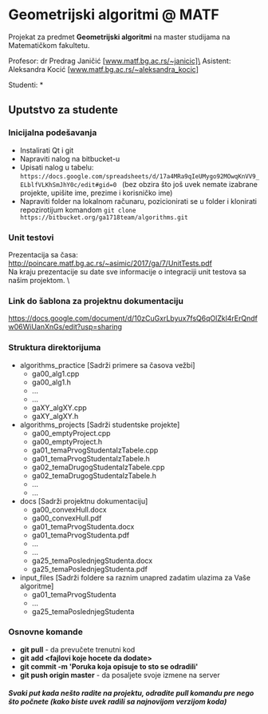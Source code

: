 # Geometrijski algoritmi @ MATF 

Projekat za predmet **Geometrijski algoritmi** na master studijama na Matematičkom fakultetu. 

Profesor: dr Predrag Janičić [www.matf.bg.ac.rs/~janicic]\
Asistent: Aleksandra Kocić [www.matf.bg.ac.rs/~aleksandra_kocic]

Studenti:
* 

## Uputstvo za studente

### Inicijalna podešavanja

* Instalirati Qt i git
* Napraviti nalog na bitbucket-u
* Upisati nalog u tabelu: ```https://docs.google.com/spreadsheets/d/17a4MRa9qIeUMygo92MOwqKnVV9_ELblfVLKhSmJhY0c/edit#gid=0 ``` (bez obzira što još uvek nemate izabrane projekte, upišite ime, prezime i korisničko ime)
* Napraviti folder na lokalnom računaru, pozicionirati se u folder i klonirati repozirotijum komandom ```git clone https://bitbucket.org/ga1718team/algorithms.git ```

### Unit testovi
 Prezentacija sa časa: http://poincare.matf.bg.ac.rs/~asimic/2017/ga/7/UnitTests.pdf \
 Na kraju prezentacije su date sve informacije o integraciji unit testova sa našim projektom. \

### Link do šablona za projektnu dokumentaciju
https://docs.google.com/document/d/10zCuGxrLbyux7fsQ6qOlZkl4rErQndfw06WiUanXnGs/edit?usp=sharing

### Struktura direktorijuma
  * algorithms_practice [Sadrži primere sa časova vežbi]
    * ga00_alg1.cpp
    * ga00_alg1.h
    * ...
    * ...
    * gaXY_algXY.cpp
    * gaXY_algXY.h 
  * algorithms_projects [Sadrži studentske projekte]
    * ga00_emptyProject.cpp
    * ga00_emptyProject.h
    * ga01_temaPrvogStudentaIzTabele.cpp
    * ga01_temaPrvogStudentaIzTabele.h
    * ga02_temaDrugogStudentaIzTabele.cpp
    * ga02_temaDrugogStudentaIzTabele.h
    * ...
    * ...   
  * docs [Sadrži projektnu dokumentaciju]
    * ga00_convexHull.docx
    * ga00_convexHull.pdf
    * ga01_temaPrvogStudenta.docx
    * ga01_temaPrvogStudenta.pdf
    * ...
    * ...
    * ga25_temaPoslednjegStudenta.docx
    * ga25_temaPoslednjegStudenta.pdf
  * input_files [Sadrži foldere sa raznim unapred zadatim ulazima za Vaše algoritme] 
    * ga01_temaPrvogStudenta
    * ...
    * ga25_temaPoslednjegStudenta 

### Osnovne komande
* **git pull** - da prevučete trenutni kod 
* **git add \<fajlovi koje hocete da dodate>** 
* **git commit -m 'Poruka koja opisuje to sto se odradili'**
* **git push origin master** - da posaljete svoje izmene na server

#### ***Svaki put kada nešto radite na projektu, odradite pull komandu pre nego što počnete (kako biste uvek radili sa najnovijom verzijom koda)*** ####
